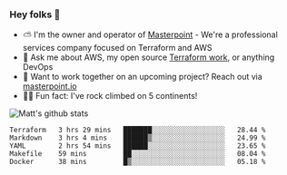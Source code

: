 

### Hey folks 👋

- ⛅️ I'm the owner and operator of [Masterpoint](https://masterpoint.io) - We're a professional services company focused on Terraform and AWS
- 💬 Ask me about AWS, my open source [Terraform work](https://github.com/masterpointio?q=terraform&type=&language=hcl), or anything DevOps
- 🔨 Want to work together on an upcoming project? Reach out via [masterpoint.io](https://masterpoint.io)
- 🧗‍♂️ Fun fact: I've rock climbed on 5 continents! 


![Matt's github stats](https://github-readme-stats.vercel.app/api?username=Gowiem&count_private=true&theme=cobalt&show_icons=true)

<!--START_SECTION:waka-->
```text
Terraform   3 hrs 29 mins   ███████░░░░░░░░░░░░░░░░░░   28.44 % 
Markdown    3 hrs 4 mins    ██████▒░░░░░░░░░░░░░░░░░░   24.99 % 
YAML        2 hrs 54 mins   ██████░░░░░░░░░░░░░░░░░░░   23.65 % 
Makefile    59 mins         ██░░░░░░░░░░░░░░░░░░░░░░░   08.04 % 
Docker      38 mins         █▒░░░░░░░░░░░░░░░░░░░░░░░   05.18 % 
```
<!--END_SECTION:waka-->
